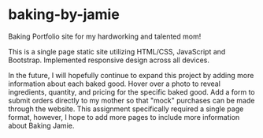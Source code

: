 # baking-by-jamie
Baking Portfolio site for my hardworking and talented mom! 

This is a single page static site utilizing HTML/CSS, JavaScript and Bootstrap. 
Implemented responsive design across all devices. 

In the future, I will hopefully continue to expand this project by adding more information about each baked good. Hover over a photo to reveal ingredients, quantity, and pricing for the specific baked good. Add a form to submit orders directly to my mother so that "mock" purchases can be made through the website. This assignment specifically required a single page format, however, I hope to add more pages to include more information about Baking Jamie. 
